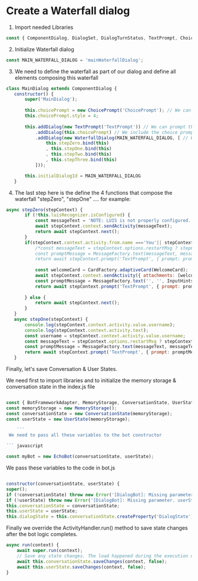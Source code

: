 # Create a Waterfall dialog
 
1. Import needed Libraries

```javascript
const { ComponentDialog, DialogSet, DialogTurnStatus, TextPrompt, ChoicePrompt, WaterfallDialog } = require('botbuilder-dialogs');
```  
 
2. Initialize Waterfall dialog

 ```javascript
const MAIN_WATERFALL_DIALOG = 'mainWaterfallDialog';
```  
 
3. We need to define the waterfall as part of our dialog and define all elements composing this waterfall
 ```javascript
class MainDialog extends ComponentDialog {
	constructor() {
		super('MainDialog');
        
        this.choicePrompt = new ChoicePrompt('ChoicePrompt'); // We can prompt the user for a choice
        this.choicePrompt.style = 4;
		
		this.addDialog(new TextPrompt('TextPrompt')) // We can prompt the user for free text 
            .addDialog(this.choicePrompt) // We include the choice prompt in this dialog
            .addDialog(new WaterfallDialog(MAIN_WATERFALL_DIALOG, [ // We define the waterfall components
                this.stepZero.bind(this)
                , this.stepOne.bind(this)
                , this.stepTwo.bind(this)
                , this.stepThree.bind(this)
            ]));

        this.initialDialogId = MAIN_WATERFALL_DIALOG
	}
 ```  
4. The last step here is the define the 4 functions that compose the waterfall "stepZero", "stepOne" .... for example: 

 ```javascript
async stepZero(stepContext) {
        if (!this.luisRecognizer.isConfigured) {
            const messageText = 'NOTE: LUIS is not properly configured.';
            await stepContext.context.sendActivity(messageText);
            return await stepContext.next();
        }
        if(stepContext.context.activity.from.name ==='You'|| stepContext.context.activity.from.name ===''){
            /*const messageText = stepContext.options.restartMsg ? stepContext.options.restartMsg : 'Can you please tell me your name ?';
            const promptMessage = MessageFactory.text(messageText, messageText, InputHints.ExpectingInput);
            return await stepContext.prompt('TextPrompt', { prompt: promptMessage });*/
            
            const welcomeCard = CardFactory.adaptiveCard(WelcomeCard);                    
            await stepContext.context.sendActivity({ attachments: [welcomeCard] });
            const promptMessage = MessageFactory.text('', '', InputHints.ExpectingInput);
            return await stepContext.prompt('TextPrompt', { prompt: promptMessage });
            
        } else {
            return await stepContext.next();
        }
    }
    async stepOne(stepContext) {
        console.log(stepContext.context.activity.value.username);
        console.log(stepContext.context.activity.text);
        const username = stepContext.context.activity.value.username;
        const messageText = stepContext.options.restartMsg ? stepContext.options.restartMsg : `How can I help you ${username} ?`;
        const promptMessage = MessageFactory.text(messageText, messageText, InputHints.ExpectingInput);
        return await stepContext.prompt('TextPrompt', { prompt: promptMessage });
    }
```  

Finally, let's save Conversation & User States.
    
We need first to import libraries and to initialize the memory storage & conversation state in the index.js file

``` javascript

const { BotFrameworkAdapter, MemoryStorage, ConversationState, UserState } = require('botbuilder');
const memoryStorage = new MemoryStorage();
const conversationState = new ConversationState(memoryStorage);
const userState = new UserState(memoryStorage);

    ```
 We need to pass all these variables to the bot constructor

``` javascript

const myBot = new EchoBot(conversationState, userState); 

``` 
    
We pass these variables to the code in bot.js 

``` javascript

constructor(conversationState, userState) {
super();
if (!conversationState) throw new Error('[DialogBot]: Missing parameter. conversationState is required');
if (!userState) throw new Error('[DialogBot]: Missing parameter. userState is required');
this.conversationState = conversationState;
this.userState = userState;
this.dialogState = this.conversationState.createProperty('DialogState'); 

``` 
  
Finally we override the ActivityHandler.run() method to save state changes after the bot logic completes.
   
``` javascript
async run(context) {
    await super.run(context);
    // Save any state changes. The load happened during the execution of the Dialog.
    await this.conversationState.saveChanges(context, false);
    await this.userState.saveChanges(context, false);
}
```